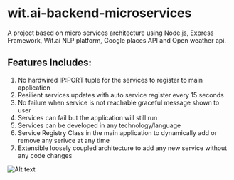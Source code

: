 # wit.ai-backend-microservices

A project based on micro services architecture using Node.js, Express Framework, Wit.ai NLP platform, Google places API
and Open weather api.

## Features Includes:
1. No hardwired IP:PORT tuple for the services to register to main application<br />
2. Resilient services updates with auto service register every 15 seconds<br />
3. No failure when service is not reachable graceful message shown to user<br />
4. Services can fail but the application will still run<br />
5. Services can be developed in any technology/language<br />
6. Service Registry Class in the main application to dynamically add or remove any serivce at any time <br />
7. Extensible loosely coupled architecture to add any new service without any code changes <br />

![Alt text](http://imgur.com/a/oB7Vd "Architecture Diagram")
